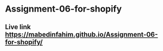# Assignment-06-for-shopify

## Live link https://mabedinfahim.github.io/Assignment-06-for-shopify/
